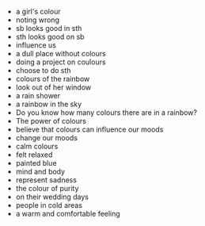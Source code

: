 - a girl's colour
- noting wrong
- sb looks good in sth
- sth looks good on sb
- influence us
- a dull place without colours
- doing a project on coulours
- choose to do sth
- colours of the rainbow
- look out of her window
- a rain shower
- a rainbow in the sky
- Do you know how many colours there are in a rainbow?
- The power of colours
- believe that colours can influence our moods
- change our moods
- calm colours
- felt relaxed
- painted blue
- mind and body
- represent sadness
- the colour of purity
- on their wedding days
- people in cold areas
- a warm and comfortable feeling
